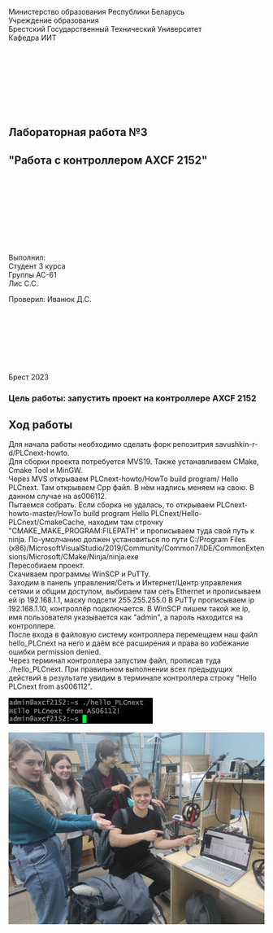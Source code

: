 Министерство образования Республики Беларусь  
Учреждение образования   
Брестский Государственный Технический Университет  
Кафедра ИИТ
<br/><br/><br/><br/><br/><br/><br/><br/><br/>
## Лабораторная работа №3
## "Работа с контроллером AXCF 2152"
<br/><br/><br/><br/><br/><br/><br/><br/><br/>
Выполнил:  
Студент 3 курса  
Группы АС-61  
Лис С.С.  

Проверил:
Иванюк Д.С.
<br/><br/><br/><br/><br/><br/><br/><br/><br/>
Брест 2023

### Цель работы: запустить проект на контроллере AXCF 2152
## Ход работы 
Для начала работы необходимо сделать форк репозитрия savushkin-r-d/PLCnext-howto.   
Для сборки проекта потребуется MVS19. Также устанавливаем CMake, Cmake Tool и MinGW.   
Через MVS открываем PLCnext-howto/HowTo build program/ Hello PLCnext. Там открываем Cpp файл. В нём надпись меняем на свою. В данном случае на as006112.  
Пытаемся собрать. Если сборка не удалась, то открываем PLCnext-howto-master/HowTo build program Hello PLCnext/Hello-PLCnext/CmakeCache, находим там строчку "CMAKE_MAKE_PROGRAM:FILEPATH" и прописываем туда свой путь к ninja. По-умолчанию должен установиться по пути C:/Program Files (x86)/MicrosoftVisualStudio/2019/Community/Common7/IDE/CommonExtensions/Microsoft/CMake/Ninja/ninja.exe   
Пересобиаем проект.   
Скачиваем программы WinSCP и PuTTy.   
Заходим в панель управления/Сеть и Интернет/Центр управления сетями и общим доступом, выбираем там сеть Ethernet и прописываем ей ip 192.168.1.1, маску подсети 255.255.255.0
В PuTTy прописываем ip 192.168.1.10, контроллёр подключается.
В WinSCP пишем такой же ip, имя пользователя указывается как "admin", а пароль находится на контроллере.   
После входа в файловую систему контроллера перемещаем наш файл hello_PLCnext на него и даём все расширения и права во избежание ошибки permission denied.   
Через терминал контроллера запустим файл, прописав туда ./hello_PLCnext. При правильном выполнении всех предыдущих действий в результате увидим в терминале контроллера строку "Hello PLCnext from as006112".   

![](../../images/Lab3Result.png)

![](../../images/Lab3Photo.jpg)
